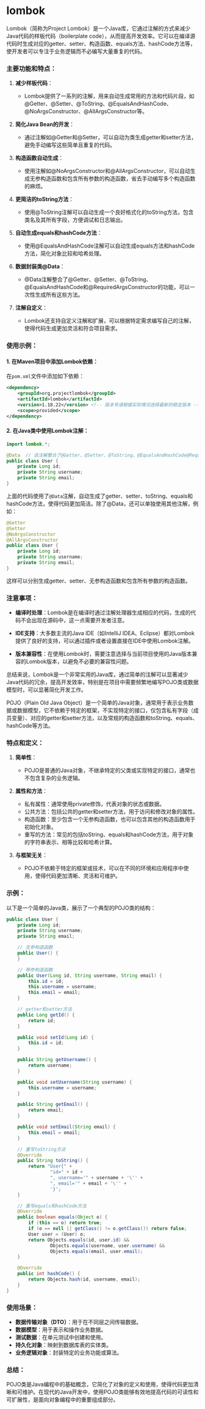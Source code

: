 # lombok



Lombok（简称为Project Lombok）是一个Java库，它通过注解的方式来减少Java代码的样板代码（boilerplate code），从而提高开发效率。它可以在编译源代码时生成对应的getter、setter、构造函数、equals方法、hashCode方法等，使开发者可以专注于业务逻辑而不必编写大量重复的代码。

### 主要功能和特点：

1. **减少样板代码**：
   - Lombok提供了一系列的注解，用来自动生成常用的方法和代码片段，如@Getter、@Setter、@ToString、@EqualsAndHashCode、@NoArgsConstructor、@AllArgsConstructor等。

2. **简化Java Bean的开发**：
   - 通过注解如@Getter和@Setter，可以自动为类生成getter和setter方法，避免手动编写这些简单且重复的代码。

3. **构造函数自动生成**：
   - 使用注解如@NoArgsConstructor和@AllArgsConstructor，可以自动生成无参构造函数和包含所有参数的构造函数，省去手动编写多个构造函数的麻烦。

4. **更简洁的toString方法**：
   - 使用@ToString注解可以自动生成一个良好格式化的toString方法，包含类名及其所有字段，方便调试和日志输出。

5. **自动生成equals和hashCode方法**：
   - 使用@EqualsAndHashCode注解可以自动生成equals方法和hashCode方法，简化对象比较和哈希处理。

6. **数据封装类@Data**：
   - @Data注解整合了@Getter、@Setter、@ToString、@EqualsAndHashCode和@RequiredArgsConstructor的功能，可以一次性生成所有这些方法。

7. **注解自定义**：
   - Lombok还支持自定义注解和扩展，可以根据特定需求编写自己的注解，使得代码生成更加灵活和符合项目需求。

### 使用示例：

#### 1. 在Maven项目中添加Lombok依赖：

在`pom.xml`文件中添加如下依赖：

```xml
<dependency>
    <groupId>org.projectlombok</groupId>
    <artifactId>lombok</artifactId>
    <version>1.18.22</version> <!-- 版本号请根据实际情况选择最新的稳定版本 -->
    <scope>provided</scope>
</dependency>
```

#### 2. 在Java类中使用Lombok注解：

```java
import lombok.*;

@Data  // 该注解整合了@Getter、@Setter、@ToString、@EqualsAndHashCode@RequiredArgsConstructor的功能
public class User {
    private Long id;
    private String username;
    private String email;
}
```

上面的代码使用了`@Data`注解，自动生成了getter、setter、toString、equals和hashCode方法，使得代码更加简洁。除了@Data，还可以单独使用其他注解，例如：

```java
@Getter
@Setter
@NoArgsConstructor
@AllArgsConstructor
public class User {
    private Long id;
    private String username;
    private String email;
}
```

这样可以分别生成getter、setter、无参构造函数和包含所有参数的构造函数。

### 注意事项：

- **编译时处理**：Lombok是在编译时通过注解处理器生成相应的代码，生成的代码不会出现在源码中，这一点需要开发者注意。

- **IDE支持**：大多数主流的Java IDE（如IntelliJ IDEA、Eclipse）都对Lombok提供了良好的支持，可以通过插件或者设置直接在IDE中使用Lombok注解。

- **版本兼容性**：在使用Lombok时，需要注意选择与当前项目使用的Java版本兼容的Lombok版本，以避免不必要的兼容性问题。

总结来说，Lombok是一个非常实用的Java库，通过简单的注解可以显著减少Java代码的冗余，提高开发效率，特别是在项目中需要频繁地编写POJO类或数据模型时，可以显著简化开发工作。







POJO（Plain Old Java Object）是一个简单的Java对象，通常用于表示业务数据或数据模型，它不依赖于特定的框架，不实现特定的接口，仅包含私有字段（成员变量）、对应的getter和setter方法，以及常规的构造函数和toString、equals、hashCode等方法。

### 特点和定义：

1. **简单性**：
   - POJO是普通的Java对象，不继承特定的父类或实现特定的接口，通常也不包含复杂的业务逻辑。

2. **属性和方法**：
   - 私有属性：通常使用private修饰，代表对象的状态或数据。
   - 公共方法：包括公共的getter和setter方法，用于访问和修改对象的属性。
   - 构造函数：至少包含一个无参构造函数，也可以包含其他的构造函数用于初始化对象。
   - 重写的方法：常见的包括toString、equals和hashCode方法，用于对象的字符串表示、相等比较和哈希计算。

3. **与框架无关**：
   - POJO不依赖于特定的框架或技术，可以在不同的环境和应用程序中使用，使得代码更加清晰、灵活和可维护。

### 示例：

以下是一个简单的Java类，展示了一个典型的POJO类的结构：

```java
public class User {
    private Long id;
    private String username;
    private String email;

    // 无参构造函数
    public User() {
    }

    // 带参构造函数
    public User(Long id, String username, String email) {
        this.id = id;
        this.username = username;
        this.email = email;
    }

    // getter和setter方法
    public Long getId() {
        return id;
    }

    public void setId(Long id) {
        this.id = id;
    }

    public String getUsername() {
        return username;
    }

    public void setUsername(String username) {
        this.username = username;
    }

    public String getEmail() {
        return email;
    }

    public void setEmail(String email) {
        this.email = email;
    }

    // 重写toString方法
    @Override
    public String toString() {
        return "User{" +
                "id=" + id +
                ", username='" + username + '\'' +
                ", email='" + email + '\'' +
                '}';
    }

    // 重写equals和hashCode方法
    @Override
    public boolean equals(Object o) {
        if (this == o) return true;
        if (o == null || getClass() != o.getClass()) return false;
        User user = (User) o;
        return Objects.equals(id, user.id) &&
                Objects.equals(username, user.username) &&
                Objects.equals(email, user.email);
    }

    @Override
    public int hashCode() {
        return Objects.hash(id, username, email);
    }
}
```

### 使用场景：

- **数据传输对象（DTO）**：用于在不同层之间传输数据。
- **数据模型**：用于表示和操作业务数据。
- **测试数据**：在单元测试中创建和使用。
- **持久化对象**：映射到数据库表的实体类。
- **业务逻辑对象**：封装特定的业务功能或算法。

### 总结：

POJO类是Java编程中的基础概念，它简化了对象的定义和使用，使得代码更加清晰和可维护。在现代的Java开发中，使用POJO类能够有效地提高代码的可读性和可扩展性，是面向对象编程中的重要组成部分。